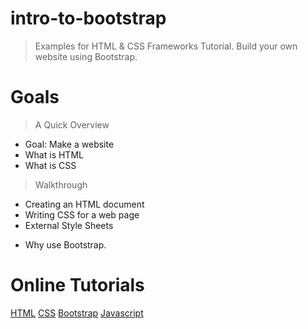 # intro-to-bootstrap

> Examples for HTML &amp; CSS Frameworks Tutorial. Build your own website using Bootstrap.

# Goals

> A Quick Overview

- Goal: Make a website
- What is HTML
- What is CSS

> Walkthrough

- Creating an HTML document
- Writing CSS for a web page
- External Style Sheets

> 

- Why use Bootstrap.



# Online Tutorials

[HTML](http://www.w3schools.com/html/default.asp)
[CSS](http://www.w3schools.com/css/default.asp)
[Bootstrap](http://getbootstrap.com/getting-started/)
[Javascript](http://www.codecademy.com/en/tracks/javascript)
